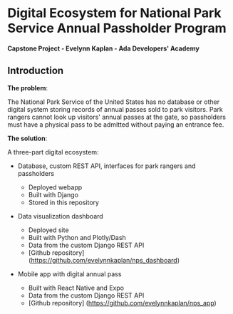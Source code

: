# Digital Ecosystem for National Park Service Annual Passholder Program
#### Capstone Project - Evelynn Kaplan - Ada Developers' Academy

## Introduction

**The problem**: 

The National Park Service of the United States has no database or other digital system storing records of annual passes sold to park visitors. Park rangers cannot look up visitors' annual passes at the gate, so passholders must have a physical pass to be admitted without paying an entrance fee.

**The solution**: 

A three-part digital ecosystem:
  * Database, custom REST API, interfaces for park rangers and passholders
    * Deployed webapp
    * Built with Django
    * Stored in this repository
    
  * Data visualization dashboard
    * Deployed site
    * Built with Python and Plotly/Dash
    * Data from the custom Django REST API
    * [Github repository] (https://github.com/evelynnkaplan/nps_dashboard)
    
  * Mobile app with digital annual pass 
    * Built with React Native and Expo
    * Data from the custom Django REST API
    * [Github repository] (https://github.com/evelynnkaplan/nps_app)
